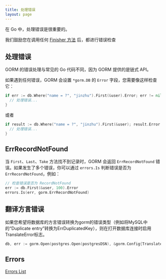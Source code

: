```yaml
---
title: 处理错误
layout: page
---
```


在 Go 中，处理错误是很重要的。

我们鼓励您在调用任何 [Finisher 方法](method_chaining.html#finisher_method) 后，都进行错误检查

## 处理错误

GORM 的错误处理与常见的 Go 代码不同，因为 GORM 提供的是链式 API。

如果遇到任何错误，GORM 会设置 `*gorm.DB` 的 `Error` 字段，您需要像这样检查它：

```go
if err := db.Where("name = ?", "jinzhu").First(&user).Error; err != nil {
  // 处理错误...
}
```

或者

```go
if result := db.Where("name = ?", "jinzhu").First(&user); result.Error != nil {
  // 处理错误...
}
```

## ErrRecordNotFound

当 `First`、`Last`、`Take` 方法找不到记录时，GORM 会返回 `ErrRecordNotFound` 错误。如果发生了多个错误，你可以通过 `errors.Is` 判断错误是否为 `ErrRecordNotFound`，例如：

```go
// 检查错误是否为 RecordNotFound
err := db.First(&user, 100).Error
errors.Is(err, gorm.ErrRecordNotFound)
```
## 翻译方言错误

如果您希望将数据库的方言错误转换为gorm的错误类型（例如将MySQL中的“Duplicate entry”转换为ErrDuplicatedKey），则在打开数据库连接时启用TranslateError标志。

```go
db, err := gorm.Open(postgres.Open(postgresDSN), &gorm.Config{TranslateError: true})
```

## Errors

[Errors List](https://github.com/go-gorm/gorm/blob/master/errors.go)
